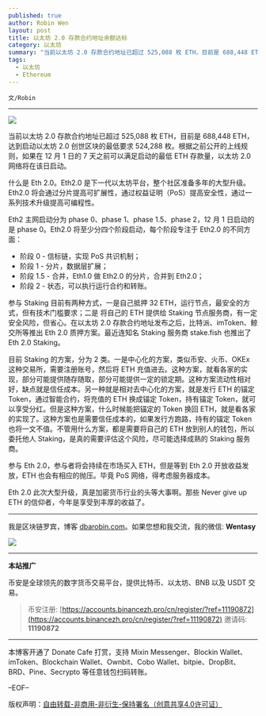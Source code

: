 ```yaml
---
published: true
author: Robin Wen
layout: post
title: 以太坊 2.0 存款合约地址余额达标
category: 以太坊
summary: "当前以太坊 2.0 存款合约地址已超过 525,088 枚 ETH，目前是 688,448 ETH，达到启动以太坊 2.0 创世区块的最低要求 524,288 枚。根据之前公开的上线规则，如果在 12 月 1 日的 7 天之前可以满足启动的最低 ETH 存款量，以太坊 2.0 网络将在该日启动。参与 Eth 2.0，参与者将会持续在市场买入 ETH，但是等到 Eth 2.0 开放收益发放，ETH 也会有相应的抛压。毕竟 PoS 网络，得考虑服务器成本。Eth 2.0 此次大型升级，真是加密货币行业的头等大事啊。那些 Never give up ETH 的信仰者，今年是享受到丰厚的收益了。"
tags:
  - 以太坊
  - Ethereum
---
```


`文/Robin`

***

![](https://cdn.dbarobin.com/xl9i2g7.png)

当前以太坊 2.0 存款合约地址已超过 525,088 枚 ETH，目前是 688,448 ETH，达到启动以太坊 2.0 创世区块的最低要求 524,288 枚。根据之前公开的上线规则，如果在 12 月 1 日的 7 天之前可以满足启动的最低 ETH 存款量，以太坊 2.0 网络将在该日启动。

什么是 Eth 2.0。Eth2.0 是下一代以太坊平台，整个社区准备多年的大型升级。Eth2.0 将会通过分片提高可扩展性，通过权益证明（PoS）提高安全性，通过一系列技术升级提高可编程性。

Eth2 主网启动分为 phase 0、phase 1、phase 1.5、phase 2，12 月 1 日启动的是 phase 0。Eth2.0 将至少分四个阶段启动，每个阶段专注于 Eth2.0 的不同方面：

* 阶段 0 - 信标链，实现 PoS 共识机制；
* 阶段 1 - 分片，数据层扩展；
* 阶段 1.5 - 合并，Eth1.0 做 Eth2.0 的分片，合并到 Eth2.0；
* 阶段 2 - 状态，可以执行运行合约和转账。

参与 Staking 目前有两种方式，一是自己抵押 32 ETH，运行节点，最安全的方式，但有技术门槛要求；二是
将自己的 ETH 提供给 Staking 节点服务商，有一定安全风险，但省心。在以太坊 2.0 存款合约地址发布之后，比特派、imToken、鲸交所等推出 Eth 2.0 质押方案。最近连知名 Staking 服务商 stake.fish 也推出了 Eth 2.0 Staking。

目前 Staking 的方案，分为 2 类。一是中心化的方案，类似币安、火币、OKEx 这种交易所，需要注册账号，然后将 ETH 充值进去。这种方案，就看各家的实现，部分可能提供随存随取，部分可能提供一定的锁定期。这种方案流动性相对好，缺点就是信任成本。另一种就是相对去中心化的方案，就是发行 ETH 的锚定 Token，通过智能合约，将充值的 ETH 换成锚定 Token，持有锚定 Token，就可以享受分红。但是这种方案，什么时候能把锚定的 Token 换回 ETH，就是看各家的实现了。这种方案也是需要信任成本的，如果发行方跑路，持有的锚定 Token 也将一文不值。不管用什么方案，都是需要将自己的 ETH 放到别人的钱包，所以委托他人 Staking，是真的需要评估这个风险，尽可能选择成熟的 Staking 服务商。

参与 Eth 2.0，参与者将会持续在市场买入 ETH，但是等到 Eth 2.0 开放收益发放，ETH 也会有相应的抛压。毕竟 PoS 网络，得考虑服务器成本。

Eth 2.0 此次大型升级，真是加密货币行业的头等大事啊。那些 Never give up ETH 的信仰者，今年是享受到丰厚的收益了。

***

我是区块链罗宾，博客 [dbarobin.com](https://dbarobin.com/)。如果您想和我交流，我的微信: **Wentasy**

![](https://cdn.dbarobin.com/v4yywe2.png)

***

**本站推广**

币安是全球领先的数字货币交易平台，提供比特币、以太坊、BNB 以及 USDT 交易。

> 币安注册: [https://accounts.binancezh.pro/cn/register/?ref=11190872](https://accounts.binancezh.pro/cn/register/?ref=11190872)
> 邀请码: **11190872**

***

本博客开通了 Donate Cafe 打赏，支持 Mixin Messenger、Blockin Wallet、imToken、Blockchain Wallet、Ownbit、Cobo Wallet、bitpie、DropBit、BRD、Pine、Secrypto 等任意钱包扫码转账。

<center>
    <div class="--donate-button"
         data-button-id="f8b9df0d-af9a-460d-8258-d3f435445075"
    ></div>
</center>

–EOF–

版权声明：[自由转载-非商用-非衍生-保持署名（创意共享4.0许可证）](http://creativecommons.org/licenses/by-nc-nd/4.0/deed.zh)